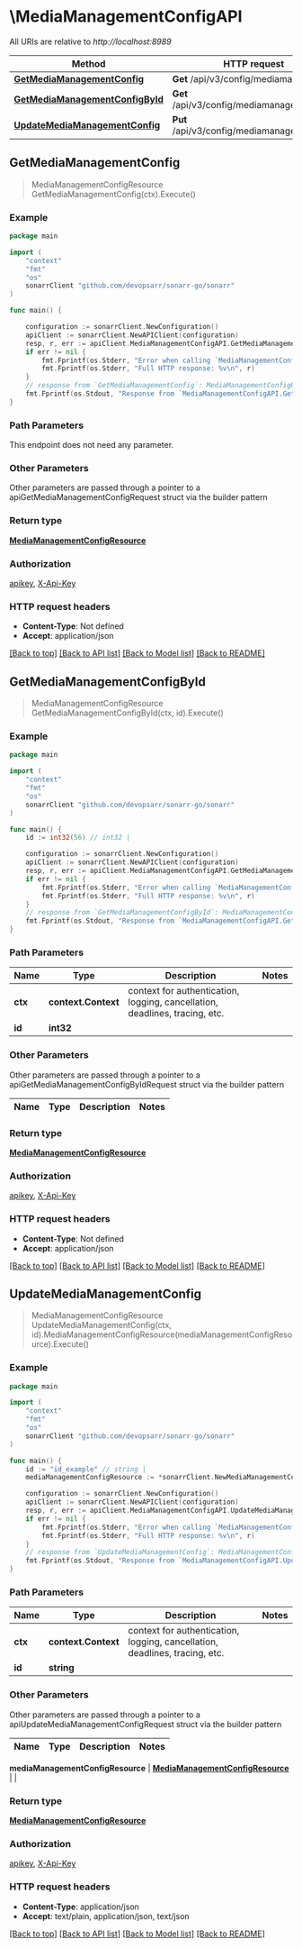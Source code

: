 # \MediaManagementConfigAPI

All URIs are relative to *http://localhost:8989*

Method | HTTP request | Description
------------- | ------------- | -------------
[**GetMediaManagementConfig**](MediaManagementConfigAPI.md#GetMediaManagementConfig) | **Get** /api/v3/config/mediamanagement | 
[**GetMediaManagementConfigById**](MediaManagementConfigAPI.md#GetMediaManagementConfigById) | **Get** /api/v3/config/mediamanagement/{id} | 
[**UpdateMediaManagementConfig**](MediaManagementConfigAPI.md#UpdateMediaManagementConfig) | **Put** /api/v3/config/mediamanagement/{id} | 



## GetMediaManagementConfig

> MediaManagementConfigResource GetMediaManagementConfig(ctx).Execute()



### Example

```go
package main

import (
	"context"
	"fmt"
	"os"
	sonarrClient "github.com/devopsarr/sonarr-go/sonarr"
)

func main() {

	configuration := sonarrClient.NewConfiguration()
	apiClient := sonarrClient.NewAPIClient(configuration)
	resp, r, err := apiClient.MediaManagementConfigAPI.GetMediaManagementConfig(context.Background()).Execute()
	if err != nil {
		fmt.Fprintf(os.Stderr, "Error when calling `MediaManagementConfigAPI.GetMediaManagementConfig``: %v\n", err)
		fmt.Fprintf(os.Stderr, "Full HTTP response: %v\n", r)
	}
	// response from `GetMediaManagementConfig`: MediaManagementConfigResource
	fmt.Fprintf(os.Stdout, "Response from `MediaManagementConfigAPI.GetMediaManagementConfig`: %v\n", resp)
}
```

### Path Parameters

This endpoint does not need any parameter.

### Other Parameters

Other parameters are passed through a pointer to a apiGetMediaManagementConfigRequest struct via the builder pattern


### Return type

[**MediaManagementConfigResource**](MediaManagementConfigResource.md)

### Authorization

[apikey](../README.md#apikey), [X-Api-Key](../README.md#X-Api-Key)

### HTTP request headers

- **Content-Type**: Not defined
- **Accept**: application/json

[[Back to top]](#) [[Back to API list]](../README.md#documentation-for-api-endpoints)
[[Back to Model list]](../README.md#documentation-for-models)
[[Back to README]](../README.md)


## GetMediaManagementConfigById

> MediaManagementConfigResource GetMediaManagementConfigById(ctx, id).Execute()



### Example

```go
package main

import (
	"context"
	"fmt"
	"os"
	sonarrClient "github.com/devopsarr/sonarr-go/sonarr"
)

func main() {
	id := int32(56) // int32 | 

	configuration := sonarrClient.NewConfiguration()
	apiClient := sonarrClient.NewAPIClient(configuration)
	resp, r, err := apiClient.MediaManagementConfigAPI.GetMediaManagementConfigById(context.Background(), id).Execute()
	if err != nil {
		fmt.Fprintf(os.Stderr, "Error when calling `MediaManagementConfigAPI.GetMediaManagementConfigById``: %v\n", err)
		fmt.Fprintf(os.Stderr, "Full HTTP response: %v\n", r)
	}
	// response from `GetMediaManagementConfigById`: MediaManagementConfigResource
	fmt.Fprintf(os.Stdout, "Response from `MediaManagementConfigAPI.GetMediaManagementConfigById`: %v\n", resp)
}
```

### Path Parameters


Name | Type | Description  | Notes
------------- | ------------- | ------------- | -------------
**ctx** | **context.Context** | context for authentication, logging, cancellation, deadlines, tracing, etc.
**id** | **int32** |  | 

### Other Parameters

Other parameters are passed through a pointer to a apiGetMediaManagementConfigByIdRequest struct via the builder pattern


Name | Type | Description  | Notes
------------- | ------------- | ------------- | -------------


### Return type

[**MediaManagementConfigResource**](MediaManagementConfigResource.md)

### Authorization

[apikey](../README.md#apikey), [X-Api-Key](../README.md#X-Api-Key)

### HTTP request headers

- **Content-Type**: Not defined
- **Accept**: application/json

[[Back to top]](#) [[Back to API list]](../README.md#documentation-for-api-endpoints)
[[Back to Model list]](../README.md#documentation-for-models)
[[Back to README]](../README.md)


## UpdateMediaManagementConfig

> MediaManagementConfigResource UpdateMediaManagementConfig(ctx, id).MediaManagementConfigResource(mediaManagementConfigResource).Execute()



### Example

```go
package main

import (
	"context"
	"fmt"
	"os"
	sonarrClient "github.com/devopsarr/sonarr-go/sonarr"
)

func main() {
	id := "id_example" // string | 
	mediaManagementConfigResource := *sonarrClient.NewMediaManagementConfigResource() // MediaManagementConfigResource |  (optional)

	configuration := sonarrClient.NewConfiguration()
	apiClient := sonarrClient.NewAPIClient(configuration)
	resp, r, err := apiClient.MediaManagementConfigAPI.UpdateMediaManagementConfig(context.Background(), id).MediaManagementConfigResource(mediaManagementConfigResource).Execute()
	if err != nil {
		fmt.Fprintf(os.Stderr, "Error when calling `MediaManagementConfigAPI.UpdateMediaManagementConfig``: %v\n", err)
		fmt.Fprintf(os.Stderr, "Full HTTP response: %v\n", r)
	}
	// response from `UpdateMediaManagementConfig`: MediaManagementConfigResource
	fmt.Fprintf(os.Stdout, "Response from `MediaManagementConfigAPI.UpdateMediaManagementConfig`: %v\n", resp)
}
```

### Path Parameters


Name | Type | Description  | Notes
------------- | ------------- | ------------- | -------------
**ctx** | **context.Context** | context for authentication, logging, cancellation, deadlines, tracing, etc.
**id** | **string** |  | 

### Other Parameters

Other parameters are passed through a pointer to a apiUpdateMediaManagementConfigRequest struct via the builder pattern


Name | Type | Description  | Notes
------------- | ------------- | ------------- | -------------

 **mediaManagementConfigResource** | [**MediaManagementConfigResource**](MediaManagementConfigResource.md) |  | 

### Return type

[**MediaManagementConfigResource**](MediaManagementConfigResource.md)

### Authorization

[apikey](../README.md#apikey), [X-Api-Key](../README.md#X-Api-Key)

### HTTP request headers

- **Content-Type**: application/json
- **Accept**: text/plain, application/json, text/json

[[Back to top]](#) [[Back to API list]](../README.md#documentation-for-api-endpoints)
[[Back to Model list]](../README.md#documentation-for-models)
[[Back to README]](../README.md)

